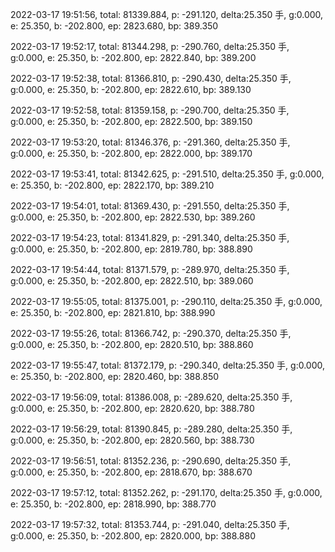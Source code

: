 2022-03-17 19:51:56, total: 81339.884, p: -291.120, delta:25.350 手, g:0.000, e: 25.350, b: -202.800, ep: 2823.680, bp: 389.350

2022-03-17 19:52:17, total: 81344.298, p: -290.760, delta:25.350 手, g:0.000, e: 25.350, b: -202.800, ep: 2822.840, bp: 389.200

2022-03-17 19:52:38, total: 81366.810, p: -290.430, delta:25.350 手, g:0.000, e: 25.350, b: -202.800, ep: 2822.610, bp: 389.130

2022-03-17 19:52:58, total: 81359.158, p: -290.700, delta:25.350 手, g:0.000, e: 25.350, b: -202.800, ep: 2822.500, bp: 389.150

2022-03-17 19:53:20, total: 81346.376, p: -291.360, delta:25.350 手, g:0.000, e: 25.350, b: -202.800, ep: 2822.000, bp: 389.170

2022-03-17 19:53:41, total: 81342.625, p: -291.510, delta:25.350 手, g:0.000, e: 25.350, b: -202.800, ep: 2822.170, bp: 389.210

2022-03-17 19:54:01, total: 81369.430, p: -291.550, delta:25.350 手, g:0.000, e: 25.350, b: -202.800, ep: 2822.530, bp: 389.260

2022-03-17 19:54:23, total: 81341.829, p: -291.340, delta:25.350 手, g:0.000, e: 25.350, b: -202.800, ep: 2819.780, bp: 388.890

2022-03-17 19:54:44, total: 81371.579, p: -289.970, delta:25.350 手, g:0.000, e: 25.350, b: -202.800, ep: 2822.510, bp: 389.060

2022-03-17 19:55:05, total: 81375.001, p: -290.110, delta:25.350 手, g:0.000, e: 25.350, b: -202.800, ep: 2821.810, bp: 388.990

2022-03-17 19:55:26, total: 81366.742, p: -290.370, delta:25.350 手, g:0.000, e: 25.350, b: -202.800, ep: 2820.510, bp: 388.860

2022-03-17 19:55:47, total: 81372.179, p: -290.340, delta:25.350 手, g:0.000, e: 25.350, b: -202.800, ep: 2820.460, bp: 388.850

2022-03-17 19:56:09, total: 81386.008, p: -289.620, delta:25.350 手, g:0.000, e: 25.350, b: -202.800, ep: 2820.620, bp: 388.780

2022-03-17 19:56:29, total: 81390.845, p: -289.280, delta:25.350 手, g:0.000, e: 25.350, b: -202.800, ep: 2820.560, bp: 388.730

2022-03-17 19:56:51, total: 81352.236, p: -290.690, delta:25.350 手, g:0.000, e: 25.350, b: -202.800, ep: 2818.670, bp: 388.670

2022-03-17 19:57:12, total: 81352.262, p: -291.170, delta:25.350 手, g:0.000, e: 25.350, b: -202.800, ep: 2818.990, bp: 388.770

2022-03-17 19:57:32, total: 81353.744, p: -291.040, delta:25.350 手, g:0.000, e: 25.350, b: -202.800, ep: 2820.000, bp: 388.880